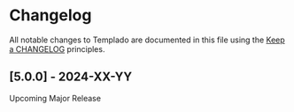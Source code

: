# Changelog

All notable changes to Templado are documented in this file using the [Keep a CHANGELOG](http://keepachangelog.com/) principles.

## [5.0.0] - 2024-XX-YY

Upcoming Major Release 

